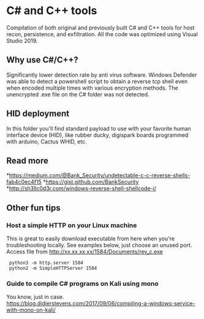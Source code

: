 # C# and C++ tools
Compilation of both original and previously built C# and C++ tools for host recon, persistence, and exfiltration. All the code was optimized using Visual Studio 2019.

## Why use C#/C++?
Significantly lower detection rate by anti virus software. Windows Defender was able to detect a powershell script to obtain a reverse tcp shell even when encoded multiple times with various encryption methods. The unencrypted .exe file on the C# folder was not detected.

## HID deployment
In this folder you'll find standard payload to use with your favorite human interface device (HID), like rubber ducky, digispark boards programmed with arduino, Cactus WHID, etc. 

## Read more
*https://medium.com/@Bank_Security/undetectable-c-c-reverse-shells-fab4c0ec4f15
*https://gist.github.com/BankSecurity
*http://sh3llc0d3r.com/windows-reverse-shell-shellcode-i/


## Other fun tips

### Host a simple HTTP on your Linux machine 
This is great to easily download executable from here when you're troubleshooting locally. See examples below, just choose an unused port. Access file from http://xx.xx.xx.xx/1584/Documents/rev_c.exe
     
     python3 -m http.server 1584
     python2 -m SimpleHTTPServer 1584


### Guide to compile C# programs on Kali using mono
You know, just in case.
https://blog.didierstevens.com/2017/09/06/compiling-a-windows-service-with-mono-on-kali/



